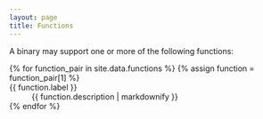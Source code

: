 ```yaml
---
layout: page
title: Functions
---
```


A binary may support one or more of the following functions:

<dl class="function-list">
    {% for function_pair in site.data.functions %}
    {% assign function = function_pair[1] %}
    <dt>{{ function.label }}</dt>
    <dd>{{ function.description | markdownify }}</dd>
    {% endfor %}
</dl>
